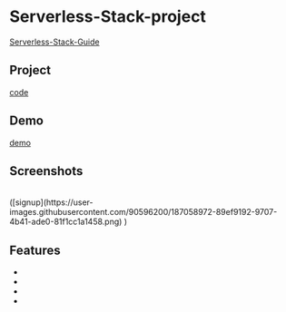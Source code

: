 # Serverless-Stack-project
[Serverless-Stack-Guide](https://serverless-stack.com/#guide)

## Project
[code](Serverless-project)

## Demo
[demo](https://dhqnhfdc27i5l.cloudfront.net/)
<br>
## Screenshots
<br>
([signup](https://user-images.githubusercontent.com/90596200/187058972-89ef9192-9707-4b41-ade0-81f1cc1a1458.png)
)



## Features

-
-
-
-
